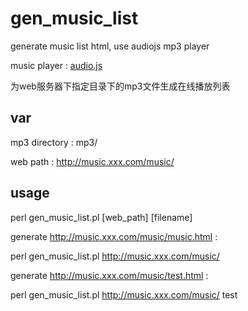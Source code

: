 # gen_music_list
generate music list html,  use audiojs mp3 player 

music player : [audio.js](https://github.com/kolber/audiojs)

为web服务器下指定目录下的mp3文件生成在线播放列表

## var

mp3 directory : mp3/

web path :  http://music.xxx.com/music/


## usage

perl gen_music_list.pl [web_path] [filename]


generate http://music.xxx.com/music/music.html : 

perl gen_music_list.pl http://music.xxx.com/music/ 


generate http://music.xxx.com/music/test.html : 

perl gen_music_list.pl http://music.xxx.com/music/  test
